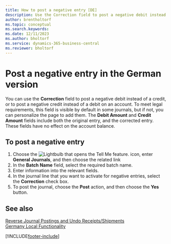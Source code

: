 ```yaml
---
title: How to post a negative entry [DE]
description: Use the Correction field to post a negative debit instead of a credit, or to post a negative credit instead of a debit on an account to meet legal requirements.
author: brentholtorf
ms.topic: conceptual
ms.search.keywords:
ms.date: 12/11/2023
ms.author: bholtorf
ms.service: dynamics-365-business-central
ms.reviewer: bholtorf
---
```

# Post a negative entry in the German version
You can use the **Correction** field to post a negative debit instead of a credit, or to post a negative credit instead of a debit on an account. To meet legal requirements, this field is visible by default in some journals, but if not, you can personalize the page to add them. The **Debit Amount** and **Credit Amount** fields include both the original entry, and the corrected entry. These fields have no effect on the account balance.  

## To post a negative entry  

1.  Choose the ![Lightbulb that opens the Tell Me feature.](../../media/ui-search/search_small.png "Tell me what you want to do") icon, enter **General Journals**, and then choose the related link  
2.  In the **Batch Name** field, select the required batch name.  
3.  Enter information into the relevant fields.  
4.  In the journal line that you want to activate for negative entries, select the **Correction** check box.  
5.  To post the journal, choose the **Post** action, and then choose the **Yes** button.  

## See also  
[Reverse Journal Postings and Undo Receipts/Shipments](../../finance-how-reverse-journal-posting.md)  
[Germany Local Functionality](germany-local-functionality.md)


[!INCLUDE[footer-include](../../includes/footer-banner.md)]
